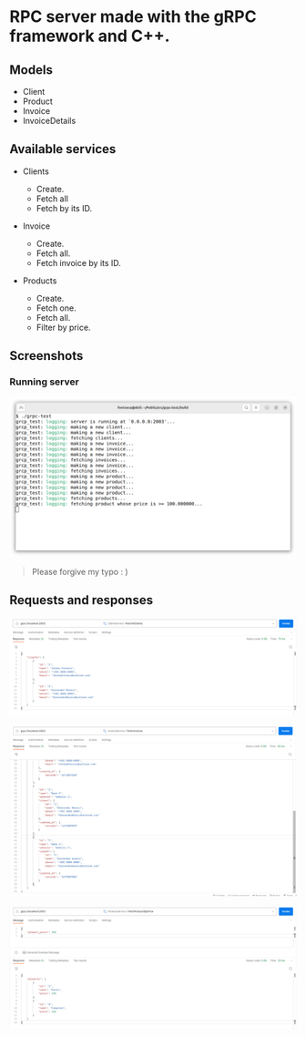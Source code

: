 # RPC server made with the gRPC framework and C++.

## Models

 - Client
 - Product
 - Invoice
 - InvoiceDetails

## Available services

  * Clients
    - Create.
    - Fetch all
    - Fetch by its ID.

  * Invoice
    - Create.
    - Fetch all.
    - Fetch invoice by its ID.

  * Products
    - Create.
    - Fetch one.
    - Fetch all.
    - Filter by price.

## Screenshots

### Running server

![Server running](./assets/Screenshot%20from%202023-01-04%2021-11-15.png)

> Please forgive my typo : )

## Requests and responses

![Requests](./assets/Screenshot%20from%202023-01-04%2021-01-45.png)

![Requests](./assets/Screenshot%20from%202023-01-04%2021-05-17.png)

![Requests](./assets/Screenshot%20from%202023-01-04%2021-09-24.png)
